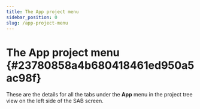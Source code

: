 ```yaml
---
title: The App project menu
sidebar_position: 0
slug: /app-project-menu
---
```




# The App project menu {#23780858a4b680418461ed950a5ac98f}


These are the details for all the tabs under the **App** menu in the project tree view on the left side of the SAB screen.

